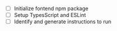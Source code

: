 - [ ] Initialize fontend npm package
- [ ] Setup TypesScript and ESLint
- [ ] Identify and generate instructions to run
